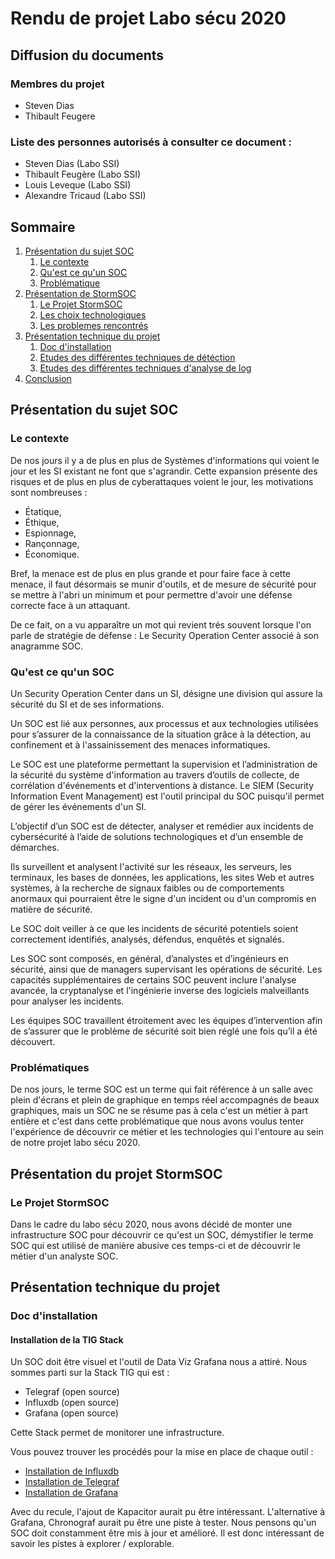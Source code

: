 # Rendu de projet Labo sécu 2020

## Diffusion du documents

### Membres du projet

- Steven Dias
- Thibault Feugere

### Liste des personnes autorisés à consulter ce document : 

- Steven Dias (Labo SSI)
- Thibault Feugère (Labo SSI)
- Louis Leveque (Labo SSI)
- Alexandre Tricaud (Labo SSI)

## Sommaire 

1. [Présentation du sujet SOC](##Présentation-du-sujet-SOC)
    1. [Le contexte](##Le-contexte)
    2. [Qu'est ce qu'un SOC](##Qu'est-ce-qu'un-SOC)
    3. [Problématique](##Problématique)
2. [Présentation de StormSOC](##Présentation-de-StormSOC)
    1. [Le Projet StormSOC](##Le-Projet-StormSOC)
    2. [Les choix technologiques](##Les-choix-technologiques)
    3. [Les problemes rencontrés](##Les-problemes-rencontrés)
3. [Présentation technique du projet](##Présentation-technique-du-projet)
    1. [Doc d'installation](##Doc-d'installation)
    2. [Etudes des différentes techniques de détéction](##Etudes-des-différentes-techniques-de-détéction)
    3. [Etudes des différentes techniques d'analyse de log](##Etudes-des-différentes-techniques-d'analyse-de-log)
4. [Conclusion](##Conclusion) 

## Présentation du sujet SOC

### Le contexte

De nos jours il y a de plus en plus de Systèmes d'informations qui voient le jour et les SI existant ne font que s'agrandir.
Cette expansion présente des risques et de plus en plus de cyberattaques voient le jour, les motivations sont nombreuses :

- Étatique, 
- Éthique, 
- Espionnage, 
- Rançonnage,
- Économique. 

Bref, la menace est de plus en plus grande et pour faire face à cette menace, il faut désormais se munir d'outils, et de mesure de sécurité pour se mettre à l'abri un minimum et pour permettre d'avoir une défense correcte face à un attaquant.

De ce fait, on a vu apparaître un mot qui revient trés souvent lorsque l'on parle de stratégie de défense : Le Security Operation Center associé à son anagramme SOC.

### Qu'est ce qu'un SOC

Un Security Operation Center dans un SI, désigne une division qui assure la sécurité du SI et de ses informations.

Un SOC est lié aux personnes, aux processus et aux technologies utilisées pour s’assurer de la connaissance de la situation grâce à la détection, au confinement et à l'assainissement des menaces informatiques.

Le SOC est une plateforme permettant la supervision et l’administration de la sécurité du système d'information au travers d’outils de collecte, de corrélation d'événements et d'interventions à distance. Le SIEM (Security Information Event Management) est l'outil principal du SOC puisqu'il permet de gérer les événements d'un SI.

L’objectif d’un SOC est de détecter, analyser et remédier aux incidents de cybersécurité à l’aide de solutions technologiques et d’un ensemble de démarches. 

Ils surveillent et analysent l'activité sur les réseaux, les serveurs, les terminaux, les bases de données, les applications, les sites Web et autres systèmes, à la recherche de signaux faibles ou de comportements anormaux qui pourraient être le signe d'un incident ou d'un compromis en matière de sécurité. 

Le SOC doit veiller à ce que les incidents de sécurité potentiels soient correctement identifiés, analysés, défendus, enquêtés et signalés.

Les SOC sont composés, en général, d’analystes et d’ingénieurs en sécurité, ainsi que de managers supervisant les opérations de sécurité. 
Les capacités supplémentaires de certains SOC peuvent inclure l'analyse avancée, la cryptanalyse et l'ingénierie inverse des logiciels malveillants pour analyser les incidents.

Les équipes SOC travaillent étroitement avec les équipes d’intervention afin de s’assurer que le problème de sécurité soit bien réglé une fois qu’il a été découvert.

### Problématiques 

De nos jours, le terme SOC est un terme qui fait référence à un salle avec plein d'écrans et plein de graphique en temps réel accompagnés de beaux graphiques, mais un SOC ne se résume pas à cela c'est un métier à part entière et c'est dans cette problématique que nous avons voulus tenter l'expérience de découvrir ce métier et les technologies qui l'entoure au sein de notre projet labo sécu 2020.

## Présentation du projet StormSOC

### Le Projet StormSOC

Dans le cadre du labo sécu 2020, nous avons décidé de monter une infrastructure SOC pour découvrir ce qu'est un SOC, démystifier le terme SOC qui est utilisé de manière abusive ces temps-ci et de découvrir le métier d'un analyste SOC.

## Présentation technique du projet

### Doc d'installation

#### Installation de la TIG Stack

Un SOC doit être visuel et l'outil de Data Viz Grafana nous a attiré. Nous sommes parti sur la Stack TIG qui est :

- Telegraf (open source)
- Influxdb (open source)
- Grafana (open source)

Cette Stack permet de monitorer une infrastructure.

Vous pouvez trouver les procédés pour la mise en place de chaque outil :

- [Installation de Influxdb](https://gitlab.com/thibaultfeugere/StormSOC/-/blob/master/installations/influxdb.md)
- [Installation de Telegraf](https://gitlab.com/thibaultfeugere/StormSOC/-/blob/master/installations/telegraf.md)
- [Installation de Grafana](https://gitlab.com/thibaultfeugere/StormSOC/-/blob/master/installations/grafana.md)

Avec du recule, l'ajout de Kapacitor aurait pu être intéressant. L'alternative à Grafana, Chronograf aurait pu être une piste à tester. Nous pensons qu'un SOC doit constamment être mis à jour et amélioré. Il est donc intéressant de savoir les pistes à explorer / explorable.
